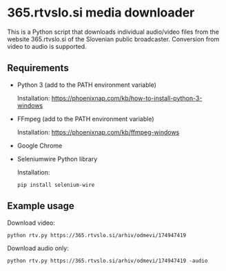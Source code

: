 # 365.rtvslo.si media downloader

This is a Python script that downloads individual audio/video files from the website 365.rtvslo.si of the Slovenian public broadcaster. Conversion from video to audio is supported.

## Requirements
- Python 3 (add to the PATH environment variable)

    Installation: https://phoenixnap.com/kb/how-to-install-python-3-windows
- FFmpeg (add to the PATH environment variable)

    Installation: https://phoenixnap.com/kb/ffmpeg-windows
- Google Chrome
- Seleniumwire Python library

    Installation:
    ```
    pip install selenium-wire
    ```


## Example usage
Download video:
```
python rtv.py https://365.rtvslo.si/arhiv/odmevi/174947419
```
Download audio only:
```
python rtv.py https://365.rtvslo.si/arhiv/odmevi/174947419 -audio
```




